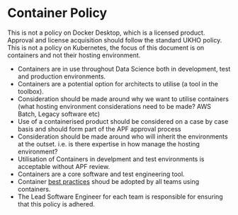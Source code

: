# Container Policy
This is not a policy on Docker Desktop, which is a licensed product. Approval and license acquisition should follow the standard UKHO policy.
This is not a policy on Kubernetes, the focus of this document is on containers and not their hosting environment.

* Containers are in use throughout Data Science both in development, test and production environments.
* Containers are a potential option for architects to utilise (a tool in the toolbox).
* Consideration should be made around why we want to utilise containers (what hosting environment considerations need to be made? AWS Batch, Legacy software etc)
* Use of a containerised product should be considered on a case by case basis and should form part of the APF approval process
* Consideration should be made around who will inherit the environments at the outset. i.e. is there expertise in how manage the hosting environment?
* Utilisation of Containers in develpment and test environments is acceptable without APF review.
* Containers are a core software and test engineering tool.
* Container [best practices](./ContainerBestPracticies.md) shoud be adopted by all teams using containers.
* The Lead Software Engineer for each team is responsible for ensuring that this policy is adhered.
